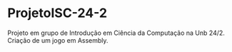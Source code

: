 # ProjetoISC-24-2
Projeto em grupo de Introdução em Ciência da Computação na Unb 24/2. Criação de um jogo em Assembly.

